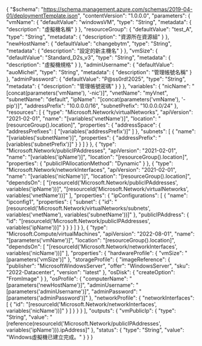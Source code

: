 {
  "$schema": "https://schema.management.azure.com/schemas/2019-04-01/deploymentTemplate.json",
  "contentVersion": "1.0.0.0",
  "parameters": {
    "vmName": {
      "defaultValue": "windowsVM",
      "type": "String",
      "metadata": {
        "description": "虛擬機名稱"
      }
    },
    "resourceGroup": {
      "defaultValue": "test_A",
      "type": "String",
      "metadata": {
        "description": "資源所在資源組"
      }
    },
    "newHostName": {
      "defaultValue": "changebytm",
      "type": "String",
      "metadata": {
        "description": "設定的新主機名"
      }
    },
    "vmSize": {
      "defaultValue": "Standard_D2s_v3",
      "type": "String",
      "metadata": {
        "description": "虛擬機規格"
      }
    },
    "adminUsername": {
      "defaultValue": "auoMichel",
      "type": "String",
      "metadata": {
        "description": "管理帳號名稱"
      }
    },
    "adminPassword": {
      "defaultValue": "P@ss0rd!2025",
      "type": "String",
      "metadata": {
        "description": "管理帳號密碼"
      }
    }
  },
  "variables": {
    "nicName": "[concat(parameters('vmName'), '-nic')]",
    "vnetName": "myVnet",
    "subnetName": "default",
    "ipName": "[concat(parameters('vmName'), '-pip')]",
    "addressPrefix": "10.0.0.0/16",
    "subnetPrefix": "10.0.0.0/24"
  },
  "resources": [
    {
      "type": "Microsoft.Network/virtualNetworks",
      "apiVersion": "2021-02-01",
      "name": "[variables('vnetName')]",
      "location": "[resourceGroup().location]",
      "properties": {
        "addressSpace": {
          "addressPrefixes": [
            "[variables('addressPrefix')]"
          ]
        },
        "subnets": [
          {
            "name": "[variables('subnetName')]",
            "properties": {
              "addressPrefix": "[variables('subnetPrefix')]"
            }
          }
        ]
      }
    },
    {
      "type": "Microsoft.Network/publicIPAddresses",
      "apiVersion": "2021-02-01",
      "name": "[variables('ipName')]",
      "location": "[resourceGroup().location]",
      "properties": {
        "publicIPAllocationMethod": "Dynamic"
      }
    },
    {
      "type": "Microsoft.Network/networkInterfaces",
      "apiVersion": "2021-02-01",
      "name": "[variables('nicName')]",
      "location": "[resourceGroup().location]",
      "dependsOn": [
        "[resourceId('Microsoft.Network/publicIPAddresses', variables('ipName'))]",
        "[resourceId('Microsoft.Network/virtualNetworks', variables('vnetName'))]"
      ],
      "properties": {
        "ipConfigurations": [
          {
            "name": "ipconfig1",
            "properties": {
              "subnet": {
                "id": "[resourceId('Microsoft.Network/virtualNetworks/subnets', variables('vnetName'), variables('subnetName'))]"
              },
              "publicIPAddress": {
                "id": "[resourceId('Microsoft.Network/publicIPAddresses', variables('ipName'))]"
              }
            }
          }
        ]
      }
    },
    {
      "type": "Microsoft.Compute/virtualMachines",
      "apiVersion": "2022-08-01",
      "name": "[parameters('vmName')]",
      "location": "[resourceGroup().location]",
      "dependsOn": [
        "[resourceId('Microsoft.Network/networkInterfaces', variables('nicName'))]"
      ],
      "properties": {
        "hardwareProfile": {
          "vmSize": "[parameters('vmSize')]"
        },
        "storageProfile": {
          "imageReference": {
            "publisher": "MicrosoftWindowsServer",
            "offer": "WindowsServer",
            "sku": "2022-Datacenter",
            "version": "latest"
          },
          "osDisk": {
            "createOption": "FromImage"
          }
        },
        "osProfile": {
          "computerName": "[parameters('newHostName')]",
          "adminUsername": "[parameters('adminUsername')]",
          "adminPassword": "[parameters('adminPassword')]"
        },
        "networkProfile": {
          "networkInterfaces": [
            {
              "id": "[resourceId('Microsoft.Network/networkInterfaces', variables('nicName'))]"
            }
          ]
        }
      }
    }
  ],
  "outputs": {
    "vmPublicIp": {
      "type": "String",
      "value": "[reference(resourceId('Microsoft.Network/publicIPAddresses', variables('ipName'))).ipAddress]"
    },
    "status": {
      "type": "String",
      "value": "Windows虛擬機已建立完成。"
    }
  }
}
